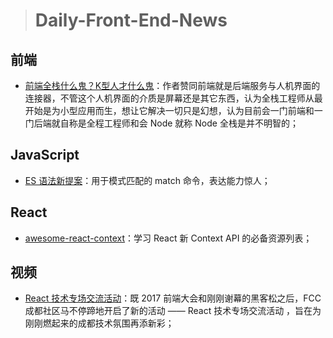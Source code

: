 
> # Daily-Front-End-News

## 前端

- [前端全栈什么鬼？K型人才什么鬼](http://t.cn/RnBOL2N)：作者赞同前端就是后端服务与人机界面的连接器，不管这个人机界面的介质是屏幕还是其它东西，认为全栈工程师从最开始是为小型应用而生，想让它解决一切只是幻想，认为目前会一门前端和一门后端就自称是全程工程师和会 Node 就称 Node 全栈是并不明智的；

## JavaScript

- [ES 语法新提案](https://github.com/tc39/proposal-pattern-matching)：用于模式匹配的 match 命令，表达能力惊人；

## React

- [awesome-react-context](https://github.com/diegohaz/awesome-react-context)：学习 React 新 Context API 的必备资源列表；

## 视频

- [React 技术专场交流活动](http://www.itdks.com/eventlist/detail/1975)：既 2017 前端大会和刚刚谢幕的黑客松之后，FCC 成都社区马不停蹄地开启了新的活动 —— React 技术专场交流活动 ，旨在为刚刚燃起来的成都技术氛围再添新彩；